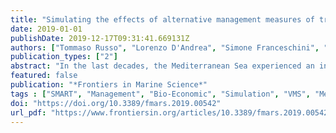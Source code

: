 ```yaml
---
title: "Simulating the effects of alternative management measures of trawl fisheries in the Central Mediterranean Sea: application of a multi-species bio-economic modelling approach"
date: 2019-01-01
publishDate: 2019-12-17T09:31:41.669131Z
authors: ["Tommaso Russo", "Lorenzo D'Andrea", "Simone Franceschini", "Paolo Accadia", "Andrea Cucco", "Germana Garofalo", "Michele Gristina", "Antonio Parisi", "Giovanni Quattrocchi", "Rosaria Felicita Sabatella", " others"]
publication_types: ["2"]
abstract: "In the last decades, the Mediterranean Sea experienced an increasing trend of fish stocks in overfishing status. Therefore, management actions to achieve a more sustainable exploitation of fishery resources are required and compelling. In this study, a spatially explicit multi-species bio-economic modeling approach, namely, SMART, was applied to the case study of central Mediterranean Sea to assess the potential effects of different trawl fisheries management scenarios on the demersal resources. The approach combines multiple modeling components, integrating the best available sets of spatial data about catches and stocks, fishing footprint from vessel monitoring systems (VMS) and economic parameters in order to describe the relationships between fishing effort pattern and impacts on resources and socio-economic consequences. Moreover, SMART takes into account the bi-directional connectivity between spawning and nurseries areas of target species, embedding the outcomes of a larvae transport Lagrangian model and of an empirical model of fish migration. Finally, population dynamics and trophic relationships are considered using a MICE (Models of Intermediate Complexity) approach. SMART simulates the fishing effort reallocation resulting from the introduction of different management scenarios. Specifically, SMART was applied to evaluate the potential benefits of different management approaches of the trawl fisheries targeting demersal stocks (deepwater rose shrimp Parapenaeus longirostris, the giant red shrimp Aristaeomorpha foliacea, the European hake Merluccius merluccius, and the red mullet Mullus barbatus) in the Strait of Sicily. The simulated management scenarios included a reduction of both fishing capacity and effort, two different sets of temporal fishing closures, and two sets of spatial fishing closures, defined involving fishers. Results showed that both temporal and spatial closures are expected to determine a significant improvement in the exploitation pattern for all the species, ultimately leading to the substantial recovery of spawning stock biomass for the stocks. Overall, one of the management scenarios suggested by fishers scored better and confirms the usefulness of participatory approaches, suggesting the need for more public consultation when dealing with resource management at sea."
featured: false
publication: "*Frontiers in Marine Science*"
tags : ["SMART", "Management", "Bio-Economic", "Simulation", "VMS", "Mediterranean", "MICE"]
doi: "https://doi.org/10.3389/fmars.2019.00542"
url_pdf: "https://www.frontiersin.org/articles/10.3389/fmars.2019.00542/full"
---
```


